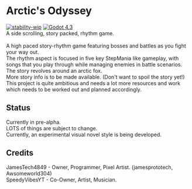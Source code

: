 # Arctic's Odyssey
[![stability-wip](https://img.shields.io/badge/stability-wip-lightgrey.svg)](https://github.com/mkenney/software-guides/blob/master/STABILITY-BADGES.md#work-in-progress)
[![Godot 4.3](https://img.shields.io/badge/Godot-v4.3-%23478cbf?logo=godot-engine&logoColor=white)](https://godotengine.org)\
A side scrolling, story packed, rhythm game.\
\
A high paced story-rhythm game featuring bosses and battles as you fight your way out.\
The rhythm aspect is focused in five key StepMania like gameplay, with songs that you play through while managing enemies in battle scenarios.\
The story revolves around an arctic fox.\
More story info is to be made available. (Don't want to spoil the story yet!)\
This project is quite ambitious and needs a lot more resources and work which needs to be worked out and planned accordingly.

## Status
Currently in pre-alpha.\
LOTS of things are subject to change.\
Currently, an experimental visual novel style is being developed.

## Credits
JamesTech4849 - Owner, Programmer, Pixel Artist. (jamesprototech, Awsomeworld304)\
SpeedyVibesYT - Co-Owner, Artist, Musician.
